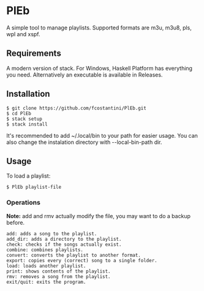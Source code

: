# PlEb  
A simple tool to manage playlists. Supported formats are m3u, m3u8, pls, wpl and xspf.  

## Requirements  

A modern version of stack. For Windows, Haskell Platform has everything you need. Alternatively an executable is available in Releases.  

## Installation  

    $ git clone https://github.com/fcostantini/PlEb.git  
    $ cd PlEb  
    $ stack setup  
    $ stack install  

It's recommended to add ~/.local/bin to your path for easier usage. You can also change the instalation directory with --local-bin-path dir.  

## Usage  

To load a playlist:  

    $ PlEb playlist-file  

### Operations  

**Note:** add and rmv actually modify the file, you may want to do a backup before.  

    add: adds a song to the playlist.  
    add_dir: adds a directory to the playlist.  
    check: checks if the songs actually exist.  
    combine: combines playlists.  
    convert: converts the playlist to another format.  
    export: copies every (correct) song to a single folder.  
    load: loads another playlist.  
    print: shows contents of the playlist.  
    rmv: removes a song from the playlist.  
    exit/quit: exits the program.  
